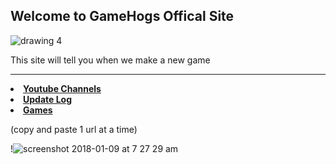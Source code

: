 ## Welcome to GameHogs Offical Site

![drawing 4](https://user-images.githubusercontent.com/33466744/34235836-e7b0df9a-e5b9-11e7-8bdd-f7fb3db62b5e.png)






This site will tell you when we make a new game
________________________________________________________________________________________________________________________________________________________________________________________







<li><strong><a href="./Youtube.html">Youtube Channels</a></strong></li>
<li><strong><a href="./updatelog.html">Update Log</a></strong></li>
<li><strong><a href="./games.html">Games</a></strong></li>














(copy and paste 1 url at a time)






























!![screenshot 2018-01-09 at 7 27 29 am](https://user-images.githubusercontent.com/33466744/34723058-d2b1125e-f50e-11e7-982e-b70868924016.png)

